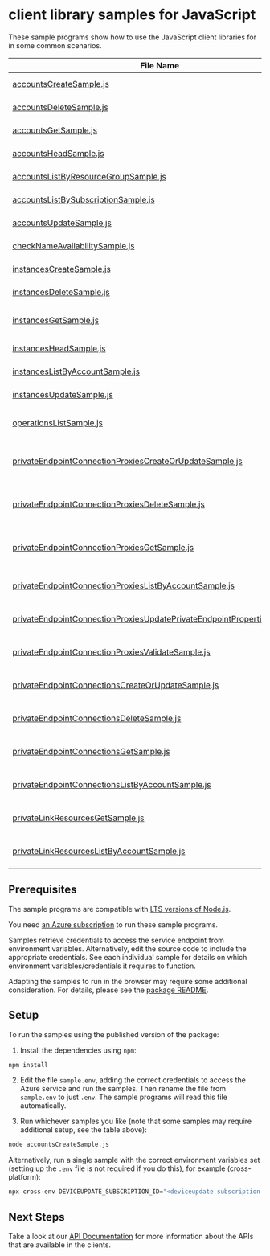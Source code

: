 # client library samples for JavaScript

These sample programs show how to use the JavaScript client libraries for in some common scenarios.

| **File Name**                                                                                                                                     | **Description**                                                                                                                                                                                                                                                                                                                                      |
| ------------------------------------------------------------------------------------------------------------------------------------------------- | ---------------------------------------------------------------------------------------------------------------------------------------------------------------------------------------------------------------------------------------------------------------------------------------------------------------------------------------------------- |
| [accountsCreateSample.js][accountscreatesample]                                                                                                   | Creates or updates Account. x-ms-original-file: specification/deviceupdate/resource-manager/Microsoft.DeviceUpdate/stable/2022-10-01/examples/Accounts/Accounts_Create.json                                                                                                                                                                          |
| [accountsDeleteSample.js][accountsdeletesample]                                                                                                   | Deletes account. x-ms-original-file: specification/deviceupdate/resource-manager/Microsoft.DeviceUpdate/stable/2022-10-01/examples/Accounts/Accounts_Delete.json                                                                                                                                                                                     |
| [accountsGetSample.js][accountsgetsample]                                                                                                         | Returns account details for the given account name. x-ms-original-file: specification/deviceupdate/resource-manager/Microsoft.DeviceUpdate/stable/2022-10-01/examples/Accounts/Accounts_Get.json                                                                                                                                                     |
| [accountsHeadSample.js][accountsheadsample]                                                                                                       | Checks whether account exists. x-ms-original-file: specification/deviceupdate/resource-manager/Microsoft.DeviceUpdate/stable/2022-10-01/examples/Accounts/Accounts_Head.json                                                                                                                                                                         |
| [accountsListByResourceGroupSample.js][accountslistbyresourcegroupsample]                                                                         | Returns list of Accounts. x-ms-original-file: specification/deviceupdate/resource-manager/Microsoft.DeviceUpdate/stable/2022-10-01/examples/Accounts/Accounts_List.json                                                                                                                                                                              |
| [accountsListBySubscriptionSample.js][accountslistbysubscriptionsample]                                                                           | Returns list of Accounts. x-ms-original-file: specification/deviceupdate/resource-manager/Microsoft.DeviceUpdate/stable/2022-10-01/examples/Accounts/Accounts_List.json                                                                                                                                                                              |
| [accountsUpdateSample.js][accountsupdatesample]                                                                                                   | Updates account's patchable properties x-ms-original-file: specification/deviceupdate/resource-manager/Microsoft.DeviceUpdate/stable/2022-10-01/examples/Accounts/Accounts_Update.json                                                                                                                                                               |
| [checkNameAvailabilitySample.js][checknameavailabilitysample]                                                                                     | Checks ADU resource name availability. x-ms-original-file: specification/deviceupdate/resource-manager/Microsoft.DeviceUpdate/stable/2022-10-01/examples/CheckNameAvailability_AlreadyExists.json                                                                                                                                                    |
| [instancesCreateSample.js][instancescreatesample]                                                                                                 | Creates or updates instance. x-ms-original-file: specification/deviceupdate/resource-manager/Microsoft.DeviceUpdate/stable/2022-10-01/examples/Instances/Instances_Create.json                                                                                                                                                                       |
| [instancesDeleteSample.js][instancesdeletesample]                                                                                                 | Deletes instance. x-ms-original-file: specification/deviceupdate/resource-manager/Microsoft.DeviceUpdate/stable/2022-10-01/examples/Instances/Instances_Delete.json                                                                                                                                                                                  |
| [instancesGetSample.js][instancesgetsample]                                                                                                       | Returns instance details for the given instance and account name. x-ms-original-file: specification/deviceupdate/resource-manager/Microsoft.DeviceUpdate/stable/2022-10-01/examples/Instances/Instances_Get.json                                                                                                                                     |
| [instancesHeadSample.js][instancesheadsample]                                                                                                     | Checks whether instance exists. x-ms-original-file: specification/deviceupdate/resource-manager/Microsoft.DeviceUpdate/stable/2022-10-01/examples/Instances/Instances_Head.json                                                                                                                                                                      |
| [instancesListByAccountSample.js][instanceslistbyaccountsample]                                                                                   | Returns instances for the given account name. x-ms-original-file: specification/deviceupdate/resource-manager/Microsoft.DeviceUpdate/stable/2022-10-01/examples/Instances/Instances_ListByAccount.json                                                                                                                                               |
| [instancesUpdateSample.js][instancesupdatesample]                                                                                                 | Updates instance's tags. x-ms-original-file: specification/deviceupdate/resource-manager/Microsoft.DeviceUpdate/stable/2022-10-01/examples/Instances/Instances_Update.json                                                                                                                                                                           |
| [operationsListSample.js][operationslistsample]                                                                                                   | Returns list of operations for Microsoft.DeviceUpdate resource provider. x-ms-original-file: specification/deviceupdate/resource-manager/Microsoft.DeviceUpdate/stable/2022-10-01/examples/Operations_List.json                                                                                                                                      |
| [privateEndpointConnectionProxiesCreateOrUpdateSample.js][privateendpointconnectionproxiescreateorupdatesample]                                   | (INTERNAL - DO NOT USE) Creates or updates the specified private endpoint connection proxy resource associated with the device update account. x-ms-original-file: specification/deviceupdate/resource-manager/Microsoft.DeviceUpdate/stable/2022-10-01/examples/PrivateEndpointConnectionProxies/PrivateEndpointConnectionProxy_CreateOrUpdate.json |
| [privateEndpointConnectionProxiesDeleteSample.js][privateendpointconnectionproxiesdeletesample]                                                   | (INTERNAL - DO NOT USE) Deletes the specified private endpoint connection proxy associated with the device update account. x-ms-original-file: specification/deviceupdate/resource-manager/Microsoft.DeviceUpdate/stable/2022-10-01/examples/PrivateEndpointConnectionProxies/PrivateEndpointConnectionProxy_Delete.json                             |
| [privateEndpointConnectionProxiesGetSample.js][privateendpointconnectionproxiesgetsample]                                                         | (INTERNAL - DO NOT USE) Get the specified private endpoint connection proxy associated with the device update account. x-ms-original-file: specification/deviceupdate/resource-manager/Microsoft.DeviceUpdate/stable/2022-10-01/examples/PrivateEndpointConnectionProxies/PrivateEndpointConnectionProxy_Get.json                                    |
| [privateEndpointConnectionProxiesListByAccountSample.js][privateendpointconnectionproxieslistbyaccountsample]                                     | (INTERNAL - DO NOT USE) List all private endpoint connection proxies in a device update account. x-ms-original-file: specification/deviceupdate/resource-manager/Microsoft.DeviceUpdate/stable/2022-10-01/examples/PrivateEndpointConnectionProxies/PrivateEndpointConnectionProxy_ListByAccount.json                                                |
| [privateEndpointConnectionProxiesUpdatePrivateEndpointPropertiesSample.js][privateendpointconnectionproxiesupdateprivateendpointpropertiessample] | (INTERNAL - DO NOT USE) Updates a private endpoint inside the private endpoint connection proxy object. x-ms-original-file: specification/deviceupdate/resource-manager/Microsoft.DeviceUpdate/stable/2022-10-01/examples/PrivateEndpointConnectionProxies/PrivateEndpointConnectionProxy_PrivateEndpointUpdate.json                                 |
| [privateEndpointConnectionProxiesValidateSample.js][privateendpointconnectionproxiesvalidatesample]                                               | (INTERNAL - DO NOT USE) Validates a private endpoint connection proxy object. x-ms-original-file: specification/deviceupdate/resource-manager/Microsoft.DeviceUpdate/stable/2022-10-01/examples/PrivateEndpointConnectionProxies/PrivateEndpointConnectionProxy_Validate.json                                                                        |
| [privateEndpointConnectionsCreateOrUpdateSample.js][privateendpointconnectionscreateorupdatesample]                                               | Update the state of specified private endpoint connection associated with the device update account. x-ms-original-file: specification/deviceupdate/resource-manager/Microsoft.DeviceUpdate/stable/2022-10-01/examples/PrivateEndpointConnections/PrivateEndpointConnection_CreateOrUpdate.json                                                      |
| [privateEndpointConnectionsDeleteSample.js][privateendpointconnectionsdeletesample]                                                               | Deletes the specified private endpoint connection associated with the device update account. x-ms-original-file: specification/deviceupdate/resource-manager/Microsoft.DeviceUpdate/stable/2022-10-01/examples/PrivateEndpointConnections/PrivateEndpointConnection_Delete.json                                                                      |
| [privateEndpointConnectionsGetSample.js][privateendpointconnectionsgetsample]                                                                     | Get the specified private endpoint connection associated with the device update account. x-ms-original-file: specification/deviceupdate/resource-manager/Microsoft.DeviceUpdate/stable/2022-10-01/examples/PrivateEndpointConnections/PrivateEndpointConnection_Get.json                                                                             |
| [privateEndpointConnectionsListByAccountSample.js][privateendpointconnectionslistbyaccountsample]                                                 | List all private endpoint connections in a device update account. x-ms-original-file: specification/deviceupdate/resource-manager/Microsoft.DeviceUpdate/stable/2022-10-01/examples/PrivateEndpointConnections/PrivateEndpointConnection_ListByAccount.json                                                                                          |
| [privateLinkResourcesGetSample.js][privatelinkresourcesgetsample]                                                                                 | Get the specified private link resource associated with the device update account. x-ms-original-file: specification/deviceupdate/resource-manager/Microsoft.DeviceUpdate/stable/2022-10-01/examples/PrivateLinkResources/PrivateLinkResources_Get.json                                                                                              |
| [privateLinkResourcesListByAccountSample.js][privatelinkresourceslistbyaccountsample]                                                             | List all private link resources in a device update account. x-ms-original-file: specification/deviceupdate/resource-manager/Microsoft.DeviceUpdate/stable/2022-10-01/examples/PrivateLinkResources/PrivateLinkResources_ListByAccount.json                                                                                                           |

## Prerequisites

The sample programs are compatible with [LTS versions of Node.js](https://github.com/nodejs/release#release-schedule).

You need [an Azure subscription][freesub] to run these sample programs.

Samples retrieve credentials to access the service endpoint from environment variables. Alternatively, edit the source code to include the appropriate credentials. See each individual sample for details on which environment variables/credentials it requires to function.

Adapting the samples to run in the browser may require some additional consideration. For details, please see the [package README][package].

## Setup

To run the samples using the published version of the package:

1. Install the dependencies using `npm`:

```bash
npm install
```

2. Edit the file `sample.env`, adding the correct credentials to access the Azure service and run the samples. Then rename the file from `sample.env` to just `.env`. The sample programs will read this file automatically.

3. Run whichever samples you like (note that some samples may require additional setup, see the table above):

```bash
node accountsCreateSample.js
```

Alternatively, run a single sample with the correct environment variables set (setting up the `.env` file is not required if you do this), for example (cross-platform):

```bash
npx cross-env DEVICEUPDATE_SUBSCRIPTION_ID="<deviceupdate subscription id>" DEVICEUPDATE_RESOURCE_GROUP="<deviceupdate resource group>" node accountsCreateSample.js
```

## Next Steps

Take a look at our [API Documentation][apiref] for more information about the APIs that are available in the clients.

[accountscreatesample]: https://github.com/Azure/azure-sdk-for-js/blob/main/sdk/deviceupdate/arm-deviceupdate/samples/v1/javascript/accountsCreateSample.js
[accountsdeletesample]: https://github.com/Azure/azure-sdk-for-js/blob/main/sdk/deviceupdate/arm-deviceupdate/samples/v1/javascript/accountsDeleteSample.js
[accountsgetsample]: https://github.com/Azure/azure-sdk-for-js/blob/main/sdk/deviceupdate/arm-deviceupdate/samples/v1/javascript/accountsGetSample.js
[accountsheadsample]: https://github.com/Azure/azure-sdk-for-js/blob/main/sdk/deviceupdate/arm-deviceupdate/samples/v1/javascript/accountsHeadSample.js
[accountslistbyresourcegroupsample]: https://github.com/Azure/azure-sdk-for-js/blob/main/sdk/deviceupdate/arm-deviceupdate/samples/v1/javascript/accountsListByResourceGroupSample.js
[accountslistbysubscriptionsample]: https://github.com/Azure/azure-sdk-for-js/blob/main/sdk/deviceupdate/arm-deviceupdate/samples/v1/javascript/accountsListBySubscriptionSample.js
[accountsupdatesample]: https://github.com/Azure/azure-sdk-for-js/blob/main/sdk/deviceupdate/arm-deviceupdate/samples/v1/javascript/accountsUpdateSample.js
[checknameavailabilitysample]: https://github.com/Azure/azure-sdk-for-js/blob/main/sdk/deviceupdate/arm-deviceupdate/samples/v1/javascript/checkNameAvailabilitySample.js
[instancescreatesample]: https://github.com/Azure/azure-sdk-for-js/blob/main/sdk/deviceupdate/arm-deviceupdate/samples/v1/javascript/instancesCreateSample.js
[instancesdeletesample]: https://github.com/Azure/azure-sdk-for-js/blob/main/sdk/deviceupdate/arm-deviceupdate/samples/v1/javascript/instancesDeleteSample.js
[instancesgetsample]: https://github.com/Azure/azure-sdk-for-js/blob/main/sdk/deviceupdate/arm-deviceupdate/samples/v1/javascript/instancesGetSample.js
[instancesheadsample]: https://github.com/Azure/azure-sdk-for-js/blob/main/sdk/deviceupdate/arm-deviceupdate/samples/v1/javascript/instancesHeadSample.js
[instanceslistbyaccountsample]: https://github.com/Azure/azure-sdk-for-js/blob/main/sdk/deviceupdate/arm-deviceupdate/samples/v1/javascript/instancesListByAccountSample.js
[instancesupdatesample]: https://github.com/Azure/azure-sdk-for-js/blob/main/sdk/deviceupdate/arm-deviceupdate/samples/v1/javascript/instancesUpdateSample.js
[operationslistsample]: https://github.com/Azure/azure-sdk-for-js/blob/main/sdk/deviceupdate/arm-deviceupdate/samples/v1/javascript/operationsListSample.js
[privateendpointconnectionproxiescreateorupdatesample]: https://github.com/Azure/azure-sdk-for-js/blob/main/sdk/deviceupdate/arm-deviceupdate/samples/v1/javascript/privateEndpointConnectionProxiesCreateOrUpdateSample.js
[privateendpointconnectionproxiesdeletesample]: https://github.com/Azure/azure-sdk-for-js/blob/main/sdk/deviceupdate/arm-deviceupdate/samples/v1/javascript/privateEndpointConnectionProxiesDeleteSample.js
[privateendpointconnectionproxiesgetsample]: https://github.com/Azure/azure-sdk-for-js/blob/main/sdk/deviceupdate/arm-deviceupdate/samples/v1/javascript/privateEndpointConnectionProxiesGetSample.js
[privateendpointconnectionproxieslistbyaccountsample]: https://github.com/Azure/azure-sdk-for-js/blob/main/sdk/deviceupdate/arm-deviceupdate/samples/v1/javascript/privateEndpointConnectionProxiesListByAccountSample.js
[privateendpointconnectionproxiesupdateprivateendpointpropertiessample]: https://github.com/Azure/azure-sdk-for-js/blob/main/sdk/deviceupdate/arm-deviceupdate/samples/v1/javascript/privateEndpointConnectionProxiesUpdatePrivateEndpointPropertiesSample.js
[privateendpointconnectionproxiesvalidatesample]: https://github.com/Azure/azure-sdk-for-js/blob/main/sdk/deviceupdate/arm-deviceupdate/samples/v1/javascript/privateEndpointConnectionProxiesValidateSample.js
[privateendpointconnectionscreateorupdatesample]: https://github.com/Azure/azure-sdk-for-js/blob/main/sdk/deviceupdate/arm-deviceupdate/samples/v1/javascript/privateEndpointConnectionsCreateOrUpdateSample.js
[privateendpointconnectionsdeletesample]: https://github.com/Azure/azure-sdk-for-js/blob/main/sdk/deviceupdate/arm-deviceupdate/samples/v1/javascript/privateEndpointConnectionsDeleteSample.js
[privateendpointconnectionsgetsample]: https://github.com/Azure/azure-sdk-for-js/blob/main/sdk/deviceupdate/arm-deviceupdate/samples/v1/javascript/privateEndpointConnectionsGetSample.js
[privateendpointconnectionslistbyaccountsample]: https://github.com/Azure/azure-sdk-for-js/blob/main/sdk/deviceupdate/arm-deviceupdate/samples/v1/javascript/privateEndpointConnectionsListByAccountSample.js
[privatelinkresourcesgetsample]: https://github.com/Azure/azure-sdk-for-js/blob/main/sdk/deviceupdate/arm-deviceupdate/samples/v1/javascript/privateLinkResourcesGetSample.js
[privatelinkresourceslistbyaccountsample]: https://github.com/Azure/azure-sdk-for-js/blob/main/sdk/deviceupdate/arm-deviceupdate/samples/v1/javascript/privateLinkResourcesListByAccountSample.js
[apiref]: https://docs.microsoft.com/javascript/api/@azure/arm-deviceupdate?view=azure-node-preview
[freesub]: https://azure.microsoft.com/free/
[package]: https://github.com/Azure/azure-sdk-for-js/tree/main/sdk/deviceupdate/arm-deviceupdate/README.md
